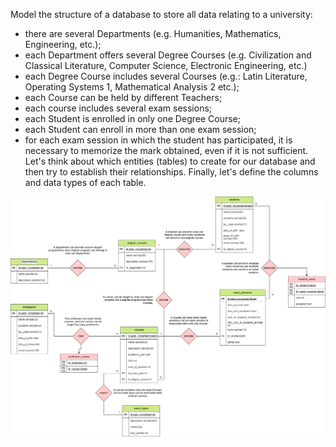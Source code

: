 Model the structure of a database to store all data relating to a university:
- there are several Departments (e.g. Humanities, Mathematics, Engineering, etc.);
- each Department offers several Degree Courses (e.g. Civilization and Classical Literature, Computer Science, Electronic Engineering, etc.)
- each Degree Course includes several Courses (e.g.: Latin Literature, Operating Systems 1, Mathematical Analysis 2 etc.);
- each Course can be held by different Teachers;
- each course includes several exam sessions;
- each Student is enrolled in only one Degree Course;
- each Student can enroll in more than one exam session;
- for each exam session in which the student has participated, it is necessary to memorize the mark obtained, even if it is not sufficient.
Let's think about which entities (tables) to create for our database and then try to establish their relationships. Finally, let's define the columns and data types of each table.

![](./db_university.png)